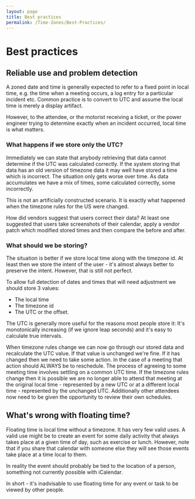 ```yaml
---
layout: page
title: Best practices
permalink: /Time-Zones/Best-Practices/
---
```


# Best practices 

## Reliable use and problem detection
A zoned date and time is generally expected to refer to a fixed point in local time, e.g. the time when a meeting occurs, a log entry for a particular incident etc. Common practice is to convert to UTC and assume the local time is merely a display artifact.
  
However, to the attendee, or the motorist receiving a ticket, or the power engineer trying to determine exactly when an incident occurred, local time is what matters. 

### What happens if we store only the UTC?
Immediately we can state that anybody retrieving that data cannot determine if the UTC was calculated correctly. If the system storing that data has an old version of timezone data it may well have stored a time which is incorrect. The situation only gets worse over time. As data accumulates we have a mix of times, some calculated correctly, some incorrectly.

This is not an artificially constructed scenario. It is exactly what happened when the timezone rules for the US were changed. 

How did vendors suggest that users correct their data? At least one suggested that users take screenshots of their calendar, apply a vendor patch which modified stored times and then compare the before and after.

### What should we be storing?
The situation is better if we store local time along with the timezone id. At least then we store the intent of the user - it's almost always better to preserve the intent. However, that is still not perfect.

To allow full detection of dates and times that will need adjustment we should store 3 values:
   * The local time
   * The timezone id
   * The UTC or the offset.
   
The UTC is generally more useful for the reasons most people store it: It's monotonically increasing (if we ignore leap seconds) and it's easy to calculate true intervals.

When timezone rules change we can now go through our stored data and recalculate the UTC value. If that value is unchanged we're fine. If it has changed then we need to take some action. In the case of a meeting that action should ALWAYS be to reschedule. The process of agreeing to some meeting time involves settling on a common UTC time. If the timezone rules change then it is possible we are no longer able to attend that meeting at the original local time - represented by a new UTC or at a different local time - represented by the unchanged UTC. Additionally other attendees now need to be given the opportunity to review their own schedules.

## What's wrong with floating time?
Floating time is local time without a timezone. It has very few valid uses. A valid use might be to create an event for some daily activity that always takes place at a given time of day, such as exercise or lunch. However, note that if you share that calendar with someone else they will see those events take place at a time local to them.

In reality the event should probably be tied to the location of a person, something not currently possible with iCalendar.

In short - it's inadvisable to use floating time for any event or task to be viewed by other people.
